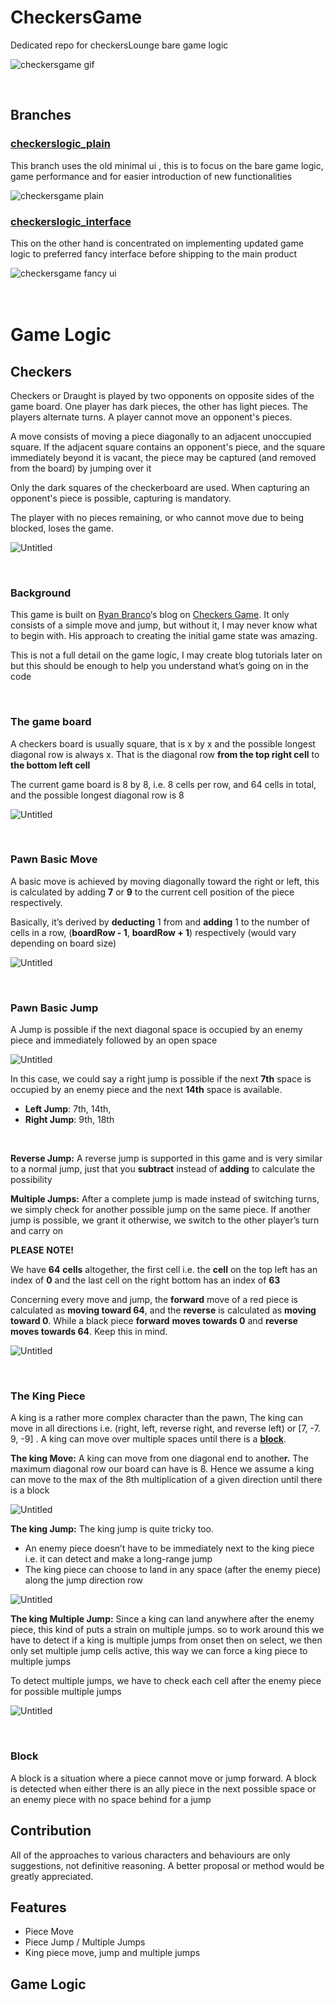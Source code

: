 # CheckersGame

Dedicated repo for checkersLounge bare game logic

<img src="
https://res.cloudinary.com/longbotton-cloudinary/image/upload/v1666348749/projectfiles/checkersLounge/ezgif.com-gif-maker_f7SQuHqP4_nboafh.gif
" alt="checkersgame gif" />

<br />

## Branches

<u><h3> checkerslogic_plain</h3></u>

This branch uses the old minimal ui , this is to focus on the bare game logic, game performance and for easier introduction of new functionalities

<img src="
https://res.cloudinary.com/longbotton-cloudinary/image/upload/v1667302126/projectfiles/checkersLounge/Screenshot_565_wovn3j.png
" alt="checkersgame plain" />

<u><h3> checkerslogic_interface</h3></u>

This on the other hand is concentrated on implementing updated game logic to preferred fancy interface before shipping to the main product

<img src="https://res.cloudinary.com/longbotton-cloudinary/image/upload/v1666350039/projectfiles/checkersLounge/Screenshot_495_b6cr8l.png" alt="checkersgame fancy ui" />

<br />
<br />
<br />

# Game Logic

## Checkers

Checkers or Draught is played by two opponents on opposite sides of the game board. One player has dark pieces, the other has light pieces. The players alternate turns. A player cannot move an opponent's pieces.

A move consists of moving a piece diagonally to an adjacent unoccupied square. If the adjacent square contains an opponent's piece, and the square immediately beyond it is vacant, the piece may be captured (and removed from the board) by jumping over it

Only the dark squares of the checkerboard are used. When capturing an opponent's piece is possible, capturing is mandatory.

The player with no pieces remaining, or who cannot move due to being blocked, loses the game.

![Untitled](https://res.cloudinary.com/longbotton-cloudinary/image/upload/v1667300616/projectfiles/checkersLounge/Untitled_jwp0l4.png)

<br />

### Background

This game is built on [Ryan Branco](https://medium.com/@ryanbr23?source=post_page-----ecd562f985c2--------------------------------)‘s blog on [Checkers Game](https://levelup.gitconnected.com/creating-a-board-game-checkers-with-javascript-ecd562f985c2). It only consists of a simple move and jump, but without it, I may never know what to begin with. His approach to creating the initial game state was amazing.

This is not a full detail on the game logic, I may create blog tutorials later on but this should be enough to help you understand what’s going on in the code

<br />

### **The game board**

A checkers board is usually square, that is x by x and the possible longest diagonal row is always x. That is the diagonal row **from the top right cell** to **the bottom left cell**

The current game board is 8 by 8, i.e. 8 cells per row, and 64 cells in total, and the possible longest diagonal row is 8

![Untitled](https://res.cloudinary.com/longbotton-cloudinary/image/upload/v1667300617/projectfiles/checkersLounge/Untitled_1_nu5jrs.png)

<br />

### **Pawn Basic Move**

A basic move is achieved by moving diagonally toward the right or left, this is calculated by adding **7** or **9** to the current cell position of the piece respectively.

Basically, it’s derived by **deducting** 1 from and **adding** 1 to the number of cells in a row, (**boardRow - 1**, **boardRow + 1**) respectively (would vary depending on board size)

![Untitled](https://res.cloudinary.com/longbotton-cloudinary/image/upload/v1667300620/projectfiles/checkersLounge/Untitled_2_g9hb8w.png)

<br />

### **Pawn Basic Jump**

A Jump is possible if the next diagonal space is occupied by an enemy piece and immediately followed by an open space

![Untitled](https://res.cloudinary.com/longbotton-cloudinary/image/upload/v1667300621/projectfiles/checkersLounge/Untitled_3_zbc0j7.png)

In this case, we could say a right jump is possible if the next **7th** space is occupied by an enemy piece and the next **14th** space is available.

- **Left Jump**: 7th, 14th,
- **Right Jump**: 9th, 18th

<br />

**Reverse Jump:** A reverse jump is supported in this game and is very similar to a normal jump, just that you **subtract** instead of **adding** to calculate the possibility

**Multiple Jumps:** After a complete jump is made instead of switching turns, we simply check for another possible jump on the same piece. If another jump is possible, we grant it otherwise, we switch to the other player’s turn and carry on

**PLEASE** **NOTE!**

We have **64** **cells** altogether, the first cell i.e. the **cell** on the top left has an index of **0** and the last cell on the right bottom has an index of **63**

Concerning every move and jump, the **forward** move of a red piece is calculated as **moving toward 64**, and the **reverse** is calculated as **moving toward 0**. While a black piece **forward** **moves towards 0** and **reverse** **moves towards 64**. Keep this in mind.

![Untitled](https://res.cloudinary.com/longbotton-cloudinary/image/upload/v1667300616/projectfiles/checkersLounge/Untitled_4_yfg9bj.png)

<br />

### The King Piece

A king is a rather more complex character than the pawn, The king can move in all directions i.e. (right, left, reverse right, and reverse left) or [7, -7. 9, -9] . A king can move over multiple spaces until there is a **[block](https://www.notion.so/Checkers-Game-44e4a5eac6e84d00aba24c4af3b8db34)**.

**The king Move:** A king can move from one diagonal end to anothe**r.** The maximum diagonal row our board can have is 8. Hence we assume a king can move to the max of the 8th multiplication of a given direction until there is a block

![Untitled](https://res.cloudinary.com/longbotton-cloudinary/image/upload/v1667300627/projectfiles/checkersLounge/Untitled_5_kqp6ry.png)

**The king Jump:** The king jump is quite tricky too.

- An enemy piece doesn’t have to be immediately next to the king piece i.e. it can detect and make a long-range jump
- The king piece can choose to land in any space (after the enemy piece) along the jump direction row

![Untitled](https://res.cloudinary.com/longbotton-cloudinary/image/upload/v1667300632/projectfiles/checkersLounge/Untitled_6_km2dd3.png)

**The king Multiple Jump:**
Since a king can land anywhere after the enemy piece, this kind of puts a strain on multiple jumps. so to work around this we have to detect if a king is multiple jumps from onset then on select, we then only set multiple jump cells active, this way we can force a king piece to multiple jumps

To detect multiple jumps, we have to check each cell after the enemy piece for possible multiple jumps

![Untitled](https://res.cloudinary.com/longbotton-cloudinary/image/upload/v1667300633/projectfiles/checkersLounge/Untitled_7_xebk1x.png)

<br />

### Block

A block is a situation where a piece cannot move or jump forward. A block is detected when either there is an ally piece in the next possible space or an enemy piece with no space behind for a jump

## Contribution

All of the approaches to various characters and behaviours are only suggestions, not definitive reasoning. A better proposal or method would be greatly appreciated.

## Features

- Piece Move
- Piece Jump / Multiple Jumps
- King piece move, jump and multiple jumps

## Game Logic
